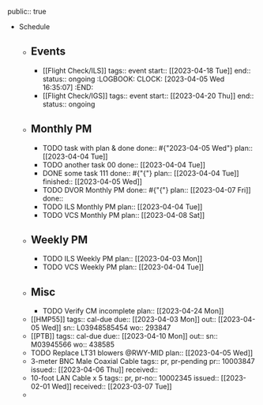 public:: true

- Schedule
	- ## Events
		- [[Flight Check/ILS]] 
		  tags:: event
		  start:: [[2023-04-18 Tue]] 
		  end:: 
		  status:: ongoing
		  :LOGBOOK:
		  CLOCK: [2023-04-05 Wed 16:35:07]
		  :END:
		- [[Flight Check/IGS]] 
		  tags:: event
		  start:: [[2023-04-20 Thu]] 
		  end:: 
		  status:: ongoing
	- ## Monthly PM
		- TODO task with plan & done
		  done:: #{"2023-04-05 Wed"}
		  plan:: [[2023-04-04 Tue]]
		- TODO another task 00
		  done:: [[2023-04-04 Tue]]
		- DONE some task 111
		  done:: #{"{"}
		  plan:: [[2023-04-04 Tue]]
		  finished:: [[2023-04-05 Wed]]
		- TODO DVOR Monthly PM
		  done:: #{"{"}
		  plan:: [[2023-04-07 Fri]]
		  done::
		- TODO ILS Monthly PM
		  plan:: [[2023-04-04 Tue]]
		- TODO VCS Monthly PM
		  plan:: [[2023-04-08 Sat]]
	- ## Weekly PM
		- TODO ILS Weekly PM
		  plan:: [[2023-04-03 Mon]]
		- TODO VCS Weekly PM
		  plan:: [[2023-04-04 Tue]]
	- ## Misc
		- TODO Verify CM incomplete
		  plan:: [[2023-04-24 Mon]]
	- [[HMP55]] 
	  tags:: cal-due
	  due:: [[2023-04-03 Mon]] 
	  out:: [[2023-04-05 Wed]] 
	  sn:: L03948585454
	  wo:: 293847
	- [[PTB]] 
	  tags:: cal-due
	  due:: [[2023-04-10 Mon]] 
	  out::
	  sn:: M03945566
	  wo:: 438585
	- TODO Replace LT31 blowers @RWY-MID 
	  plan:: [[2023-04-05 Wed]]
	- 3-meter BNC Male Coaxial Cable
	  tags:: pr, pr-pending
	  pr:: 10003847
	  issued:: [[2023-04-06 Thu]] 
	  received::
	- 10-foot LAN Cable x 5
	  tags:: pr, 
	  pr-no:: 10002345
	  issued:: [[2023-02-01 Wed]] 
	  received:: [[2023-03-07 Tue]]
	-